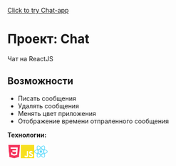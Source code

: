 [Click to try Chat-app](https://vlad-maker.github.io/Chat/)

# Проект: Chat
Чат на ReactJS

## Возможности
- Писать сообщения
- Удалять сообщения
- Менять цвет приложения
- Отображение времени отпраленного сообщения

**Технологии:** 

<img align="left" alt="React" width="30px" src="./src/img/css3.svg" />

<img align="left" alt="JS" width="30px" src="./src/img/javascript.svg" />

<img align ="left" alt="React JS" width="30px" src="./src/img/reactRM.svg"/>


